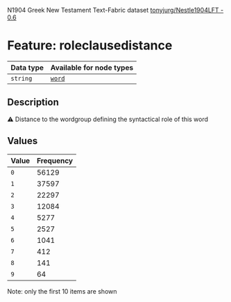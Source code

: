 <p>N1904 Greek New Testament Text-Fabric dataset <a href="https://github.com/tonyjurg/Nestle1904LFT">tonyjurg/Nestle1904LFT - 0.6</a></p>

<h1>Feature: roleclausedistance</h1>

<table>
<thead>
<tr>
  <th>Data type</th>
  <th>Available for node types</th>
</tr>
</thead>
<tbody>
<tr>
  <td><code>string</code></td>
  <td><A HREF="featurebynodetype.md#word"><code>word</code></A></td>
</tr>
</tbody>
</table>

<h2>Description</h2>

<p>⚠️ Distance to the wordgroup defining the syntactical role of this word</p>

<h2>Values</h2>

<table>
<thead>
<tr>
  <th>Value</th>
  <th>Frequency</th>
</tr>
</thead>
<tbody>
<tr>
  <td><code>0</code></td>
  <td>56129</td>
</tr>
<tr>
  <td><code>1</code></td>
  <td>37597</td>
</tr>
<tr>
  <td><code>2</code></td>
  <td>22297</td>
</tr>
<tr>
  <td><code>3</code></td>
  <td>12084</td>
</tr>
<tr>
  <td><code>4</code></td>
  <td>5277</td>
</tr>
<tr>
  <td><code>5</code></td>
  <td>2527</td>
</tr>
<tr>
  <td><code>6</code></td>
  <td>1041</td>
</tr>
<tr>
  <td><code>7</code></td>
  <td>412</td>
</tr>
<tr>
  <td><code>8</code></td>
  <td>141</td>
</tr>
<tr>
  <td><code>9</code></td>
  <td>64</td>
</tr>
</tbody>
</table>

<p>Note: only the first 10 items are shown</p>
